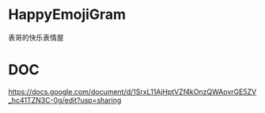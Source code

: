 # HappyEmojiGram
表哥的快乐表情屋
# DOC
https://docs.google.com/document/d/1SrxL11AjHptVZf4kOnzQWAovrGE5ZV_hc41TZN3C-0g/edit?usp=sharing
